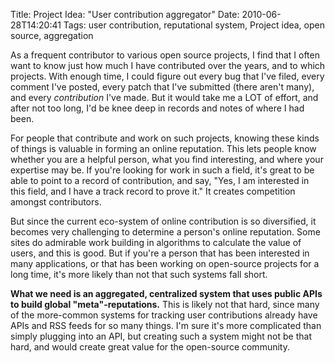 Title: Project Idea: "User contribution aggregator"
Date: 2010-06-28T14:20:41
Tags: user contribution, reputational system, Project idea, open source, aggregation


As a frequent contributor to various open source projects, I find that I often want to know just how much I have contributed over the years, and to which projects. With enough time, I could figure out every bug that I've filed, every comment I've posted, every patch that I've submitted (there aren't many), and every <em>contribution</em> I've made. But it would take me a LOT of effort, and after not too long, I'd be knee deep in records and notes of where I had been.

For people that contribute and work on such projects, knowing these kinds of things is valuable in forming an online reputation. This lets people know whether you are a helpful person, what you find interesting, and where your expertise may be. If you're looking for work in such a field, it's great to be able to point to a record of contribution, and say, "Yes, I am interested in this field, and I have a track record to prove it." It creates competition amongst contributors.

But since the current eco-system of online contribution is so diversified, it becomes very challenging to determine a person's online reputation. Some sites do admirable work building in algorithms to calculate the value of users, and this is good. But if you're a person that has been interested in many applications, or that has been working on open-source projects for a long time, it's more likely than not that such systems fall short.

<strong>What we need is an aggregated, centralized system that uses public APIs to build global "meta"-reputations.</strong> This is likely not that hard, since many of the more-common systems for tracking user contributions already have APIs and RSS feeds for so many things. I'm sure it's more complicated than simply plugging into an API, but creating such a system might not be that hard, and would create great value for the open-source community.